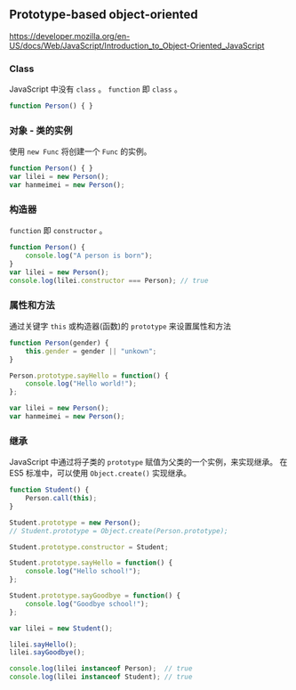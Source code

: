 
## Prototype-based object-oriented

https://developer.mozilla.org/en-US/docs/Web/JavaScript/Introduction_to_Object-Oriented_JavaScript

### Class

JavaScript 中没有 `class` 。
`function` 即 `class` 。

```javascript
function Person() { }
```

### 对象 - 类的实例

使用 `new Func` 将创建一个 `Func` 的实例。

```javascript
function Person() { }
var lilei = new Person();
var hanmeimei = new Person();
```

### 构造器

`function` 即 `constructor` 。

```javascript
function Person() {
	console.log("A person is born");
}
var lilei = new Person();
console.log(lilei.constructor === Person); // true
```

### 属性和方法

通过关键字 `this` 或构造器(函数)的 `prototype` 来设置属性和方法

```javascript
function Person(gender) {
	this.gender = gender || "unkown";
}

Person.prototype.sayHello = function() {
	console.log("Hello world!");
};

var lilei = new Person();
var hanmeimei = new Person();
```

### 继承

JavaScript 中通过将子类的 `prototype` 赋值为父类的一个实例，来实现继承。
在 ES5 标准中，可以使用 `Object.create()` 实现继承。

```javascript
function Student() {
	Person.call(this);
}

Student.prototype = new Person();
// Student.prototype = Object.create(Person.prototype);

Student.prototype.constructor = Student;

Student.prototype.sayHello = function() {
	console.log("Hello school!");
};

Student.prototype.sayGoodbye = function() {
	console.log("Goodbye school!");
};

var lilei = new Student();

lilei.sayHello();
lilei.sayGoodbye();

console.log(lilei instanceof Person);  // true
console.log(lilei instanceof Student); // true
```
